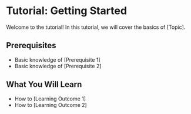 # Tutorial: Getting Started

Welcome to the tutorial! In this tutorial, we will cover the basics of [Topic].

## Prerequisites

* Basic knowledge of [Prerequisite 1]
* Basic knowledge of [Prerequisite 2]

## What You Will Learn

* How to [Learning Outcome 1]
* How to [Learning Outcome 2]
